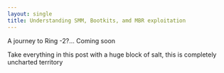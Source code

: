 ```yaml
---
layout: single
title: Understanding SMM, Bootkits, amd MBR exploitation
---
```


A journey to Ring -2?... Coming soon

Take everything in this post with a huge block of salt, this is completely uncharted territory
